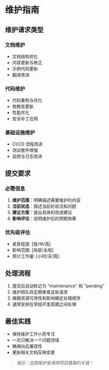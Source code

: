 # 维护指南

## 维护请求类型

### 文档维护
- 文档结构优化
- 内容更新与修正
- 示例代码更新
- 翻译改进

### 代码维护
- 代码重构与优化
- 依赖库更新
- 性能优化
- 安全补丁应用

### 基础设施维护
- CI/CD 流程改进
- 测试套件增强
- 监控与日志改进

## 提交要求

### 必需信息
1. **维护范围**：明确描述需要维护的内容
2. **当前状态**：描述当前的状况和问题
3. **建议方案**：提出具体的改进建议
4. **影响评估**：说明维护后的预期效果

### 优先级评估
- 紧急程度: [低/中/高]
- 影响范围: [局部/全局]
- 预计工作量: [小时/天/周]

## 处理流程
1. 提交后自动标记为 "maintenance" 和 "pending"
2. 维护团队将定期审查这些请求
3. 根据资源可用性和影响确定处理顺序
4. 通常安排在常规开发周期之间处理

## 最佳实践
- 保持维护工作小而专注
- 一次只解决一个问题领域
- 确保向后兼容性
- 更新相关文档反映变更

> 提示：定期维护是保持项目健康的关键！
